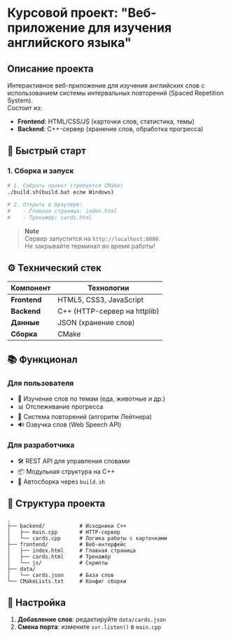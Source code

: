 

# Курсовой проект: "Веб-приложение для изучения английского языка"

## Описание проекта

Интерактивное веб-приложение для изучения английских слов с использованием системы интервальных повторений (Spaced Repetition System).  
Состоит из:
- **Frontend**: HTML/CSS/JS (карточки слов, статистика, темы)
- **Backend**: C++-сервер (хранение слов, обработка прогресса)

## 🚀 Быстрый старт

### 1. Сборка и запуск
```bash
# 1. Собрать проект (требуется CMake)
./build.sh(build.bat если Windows)

# 2. Открыть в браузере:
#    - Главная страница: index.html
#    - Тренажёр: cards.html
```

> **Note**  
> Сервер запустится на `http://localhost:8080`.  
> Не закрывайте терминал во время работы!

## ⚙️ Технический стек

| Компонент       | Технологии                     |
|-----------------|-------------------------------|
| **Frontend**    | HTML5, CSS3, JavaScript       |
| **Backend**     | C++ (HTTP-сервер на httplib)  |
| **Данные**      | JSON (хранение слов)          |
| **Сборка**      | CMake                         |

## 📚 Функционал

### Для пользователя
- 📖 Изучение слов по темам (еда, животные и др.)
- 📊 Отслеживание прогресса
- 🔁 Система повторений (алгоритм Лейтнера)
- 🔊 Озвучка слов (Web Speech API)

### Для разработчика
- 🛠️ REST API для управления словами
- 📦 Модульная структура на C++
- 🔄 Автосборка через `build.sh`

## 📂 Структура проекта
```
.
├── backend/           # Исходники C++
│   ├── main.cpp       # HTTP-сервер
│   └── cards.cpp      # Логика работы с карточками
├── frontend/          # Веб-интерфейс
│   ├── index.html     # Главная страница
│   ├── cards.html     # Тренажёр
│   └── js/            # Скрипты
├── data/
│   └── cards.json     # База слов
└── CMakeLists.txt     # Конфиг сборки
```

## 🔧 Настройка
1. **Добавление слов**: редактируйте `data/cards.json`
2. **Смена порта**: измените `svr.listen()` в `main.cpp`

